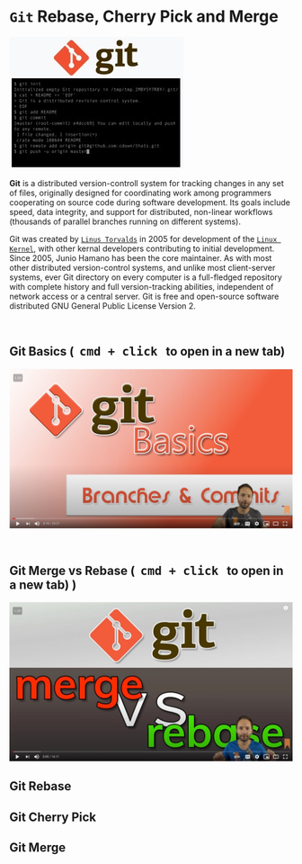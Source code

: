 # **`Git` Rebase, Cherry Pick and Merge**

![alt text](./assets/git.png)

**Git** is a distributed version-controll system for tracking changes in any set of files, originally designed for coordinating work among programmers cooperating on source code during software development. Its goals include speed, data integrity, and support for distributed, non-linear workflows (thousands of parallel branches running on different systems).

Git was created by [`Linus Torvalds`](https://en.wikipedia.org/wiki/Linus_Torvalds) in 2005 for development of the [`Linux Kernel`](https://en.wikipedia.org/wiki/Linux_kernel), with other kernal developers contributing to initial development. Since 2005, Junio Hamano has been the core maintainer. As with most other distributed version-control systems, and unlike most client-server systems, ever Git directory on every computer is a full-fledged repository with complete history and full version-tracking abilities, independent of network access or a central server. Git is free and open-source software distributed GNU General Public License Version 2.

&nbsp;

## **Git Basics (&nbsp; <kbd>cmd + click</kbd> &nbsp; to open in a new tab)** 

[![alt txt](./assets/basics.jpg "Git Basics")](https://www.youtube.com/watch?v=_OZVJpLHUaI&feature=youtu.be) 

&nbsp;

## **Git Merge vs Rebase (&nbsp; <kbd>cmd + click</kbd> &nbsp; to open in a new tab)** )

[![alt text](./assets/merge_rebase.png "Merge vs Rebase")](https://youtu.be/CRlGDDprdOQ)

## 

## **Git Rebase**

## **Git Cherry Pick**

## **Git Merge**